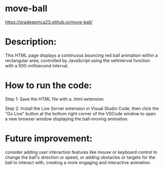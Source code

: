 # move-ball
https://pradeepmca23.github.io/move-ball/

# Description:

This HTML page displays a continuous bouncing red ball animation within a rectangular area, controlled by JavaScript using the setInterval function with a 500-millisecond interval.

# How to run the code:

Step 1: Save the HTML file with a .html extension.

Step 2: Install the Live Server extension in Visual Studio Code, then click the "Go Live" button at the bottom right corner of the VSCode window to open a new browser window displaying the ball-moving animation.

# Future improvement:

consider adding user interaction features like mouse or keyboard control to change the ball's direction or speed, or adding obstacles or targets for the ball to interact with, creating a more engaging and interactive animation.
